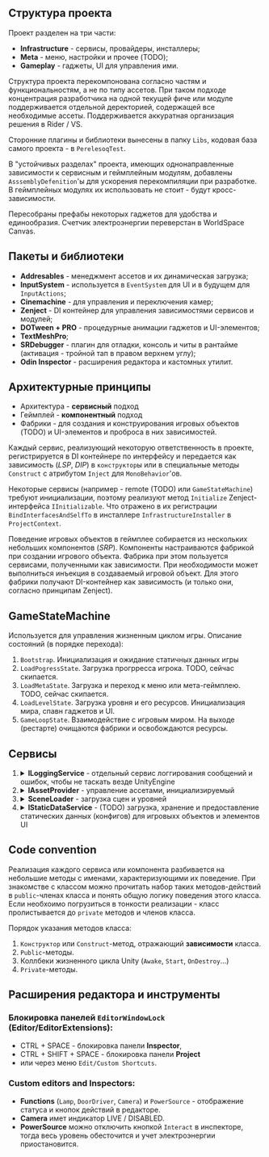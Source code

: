﻿## Структура проекта
Проект разделен на три части:
* **Infrastructure** - сервисы, провайдеры, инсталлеры;
* **Meta** - меню, настройки и прочее (TODO);
* **Gameplay** - гаджеты, UI для управления ими.

Структура проекта перекомпонована согласно частям и функциональностям, а не по типу ассетов.
При таком подходе концентрация разработчика на одной текущей фиче или модуле поддерживается отдельной деректорией, содержащей все необходимые ассеты.
Поддерживается аккуратная организация решения в Rider / VS.

Сторонние плагины и библиотеки вынесены в папку `Libs`, кодовая база самого проекта - в `PerelesoqTest`.

В "устойчивых разделах" проекта, имеющих однонаправленные зависимости к сервисным и геймплейным модулям,
добавлены `AsssemblyDefenition`'ы для ускорения перекомпиляции при разработке.
В геймплейных модулях их использовать не стоит - будут кросс-зависимости.

Пересобраны префабы некоторых гаджетов для удобства и единообразия. Счетчик электроэнергии переверстан в WorldSpace Canvas.

## Пакеты и библиотеки
* **Addresables** - менеджмент ассетов и их динамическая загрузка;
* **InputSystem** - используется в `EventSystem` для UI и в будущем для `InputActions`;
* **Cinemachine** - для управления и переключения камер;
* **Zenject** - DI контейнер для управления зависимостями сервисов и модулей;
* **DOTween + PRO** - процедурные анимации гаджетов и UI-элементов;
* **TextMeshPro**;
* **SRDebugger** - плагин для отладки, консоль и читы в рантайме (активация - тройной тап в правом верхнем углу);
* **Odin Inspector** - расширения редактора и кастомных утилит.

## Архитектурные принципы
* Архитектура - **сервисный** подход
* Геймплей - **компонентный** подход
* Фабрики - для создания и конструирования игровых объектов (TODO) и UI-элементов и проброса в них зависимостей.

Каждый сервис, реализующий некоторую ответственность в проекте, регистрируется в DI контейнере по
интерфейсу и передается как зависимость (_LSP_, _DIP_) в `конструктор`ы или в специальные методы `Construct` с атрибутом `Inject` для `MonoBehavior`'ов.

Некоторые сервисы (например - remote (TODO) или `GameStateMachine`) требуют инициализации, поэтому реализуют метод `Initialize` Zenject-интерфейса `IInitializable`.
Что отражено в их регистрации `BindInterfacesAndSelfTo` в инсталлере `InfrastructureInstaller` в `ProjectContext`.

Поведение игровых объектов в геймплее собирается из нескольких небольших компонентов (_SRP_). Компоненты настраиваются фабрикой при создании игрового объекта.
Фабрика при этом пользуется сервисами, полученными как зависимости. При необходимости может выполниться инъекция в создаваемый игровой объект. Для этого
фабрики получают DI-контейнер как зависимость (и только они, согласно принципам Zenject).

## GameStateMachine
Используется для управления жизненным циклом игры. Описание состояний (в порядке перехода):
1. `Bootstrap`. Инициализация и ожидание статичных данных игры
2. `LoadPogressState`. Загрузка прогрресса игрока. TODO, сейчас скипается.
3. `LoadMetaState`. Загрузка и переход к меню или мета-геймплею. TODO, сейчас скипается.
4. `LoadLevelState`. Загрузка уровня и его ресурсов. Инициализация мира, спавн гаджетов и UI.
5. `GameLoopState`. Взаимодействие с игровым миром. На выходе (рестарте) очищаются фабрики и освобождаются ресурсы.

## Сервисы
1. <details><summary><b>ILoggingService</b> - отдельный сервис логгирования сообщений и ошибок, чтобы не таскать везде UnityEngine</summary>

   * Реализация: `LoggingService`
   * Методы:
     * `LogMessage` - логгирование сообщения
       * params: `message` (string) текст сообщения, `sender` (object) - подсистема/сервис, отправившая сообщение, по умолчанию - null
     * `LogWarning` - логгирование предупреждения
       * params: `message` (string) текст предупреждения, `sender` (object) - подсистема/сервис, отправившая предупреждение, по умолчанию - null
     * `LogError` - логгирование ошибки
       * params: `message` (string) текст ошибки, `sender` (object) - подсистема/сервис, отправившая ошибку, по умолчанию - null
      </details>

2. <details><summary><b>IAssetProvider</b> - управление ассетами, инициализируемый</summary>
   
   * Реализация: `AddressableProvider`
   * Методы:
     * `Load<T>` - асинхронная загрузка и кеширование ассета типа `T where T : class`
       * param: `key` (string) ключ ассета
       * return: `Task<T>`
     * `LoadScene` - асинхронная загрузка сцены
       * params: `sceneName` (string) - ключ сцены, `mode` - режим загрузки сцены (Single/Addditive), по умолчанию - Single
       * return: `Task<SceneInstance>`
     * `Release` - освобождение ассета из памяти
       * param: `key` (string) ключ ассета
     * `CleanUp` - освобождение всех ассетов из памяти
   </details>

3. <details><summary><b>SceneLoader</b> - загрузка сцен и уровней</summary>

    * Реализация: `SceneLoader`, единственная, без интентерфейса
    * Методы:
      * `Load` - асинхронная загрузка сцены
        * params: `sceneName` (string) - ключ сцены, `onLoaded` (Action&lt;string&gt;) callback, вызываемый по окончанию загрузки, по умолчанию - null
        * return: `Task<SceneInstance>`
      * `LoadSet` - асинхронная загрузка сцен (слоев) уровня. Суффиксы ключей слоев захардкожены (TODO - конфиг)
        * params: `sceneName` (string) - ключ уровня, `onLoaded` (Action&lt;string&gt;) callback, вызываемый по окончанию загрузки, по умолчанию - null
        * return: `Task<List<SceneInstance>>`
   </details>

4. <details><summary><b>IStaticDataService</b> - (TODO) загрузка, хранение и предоставление статических данных (конфигов) для игровыхх объектов и элементов UI</summary>

    * Реализация: `StaticDataService`. Сейчас данные гаджетов сохранены в префабах, но могут быть изменены фабрикой с учетом данных от сервиса. 
    * Методы:
      * Foo
      * Bar
   </details>

## Code convention
Реализация каждого сервиса или компонента разбивается на небольшие методы с именами, характеризующими их поведение.
При знакомстве с классом можно прочитать набор таких методов-действий в `public`-членах класса и понять общую логику поведения этого класса.
Если необхоимо погрузиться в тонкости реализации - класс пролистывается до `private` методов и членов класса.

Порядок указания методов класса:
1. `Конструктор` или `Construct`-метод, отражающий **зависимости** класса.
2. `Public`-методы.
3. Коллбеки жизненного цикла Unity (`Awake`, `Start`, `OnDestroy`...)
4. `Private`-методы.

## Расширения редактора и инструменты
### Блокировка панелей `EditorWindowLock` (Editor/EditorExtensions):
* CTRL + SPACE - блокировка панели **Inspector**,
* CTRL + SHIFT + SPACE - блокировка панели **Project** 
* или через меню `Edit/Custom Shortcuts`.

### Custom editors and Inspectors:
* **Functions** (`Lamp`, `DoorDriver`, `Camera`) и `PowerSource` - отображение статуса и кнопок действий в редакторе.
* **Camera** имет индикатор LIVE / DISABLED.
* **PowerSource** можно отключить кнопкой `Interact` в инспекторе, тогда весь уровень обесточится и учет электроэнергии приостановится. 
